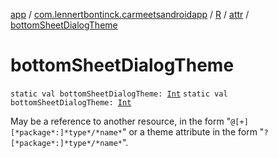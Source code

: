 [app](../../../index.md) / [com.lennertbontinck.carmeetsandroidapp](../../index.md) / [R](../index.md) / [attr](index.md) / [bottomSheetDialogTheme](./bottom-sheet-dialog-theme.md)

# bottomSheetDialogTheme

`static val bottomSheetDialogTheme: `[`Int`](https://kotlinlang.org/api/latest/jvm/stdlib/kotlin/-int/index.html)
`static val bottomSheetDialogTheme: `[`Int`](https://kotlinlang.org/api/latest/jvm/stdlib/kotlin/-int/index.html)

May be a reference to another resource, in the form "`@[+][*package*:]*type*/*name*`" or a theme attribute in the form "`?[*package*:]*type*/*name*`".

